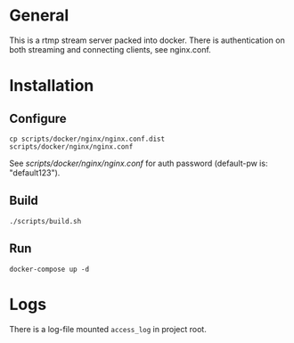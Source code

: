 # General
This is a rtmp stream server packed into docker.
There is authentication on both streaming and connecting clients, see nginx.conf.

# Installation
## Configure
```
cp scripts/docker/nginx/nginx.conf.dist scripts/docker/nginx/nginx.conf
```

See *scripts/docker/nginx/nginx.conf* for auth password (default-pw is: "default123"). 

## Build
```
./scripts/build.sh
```

## Run
```
docker-compose up -d
```

# Logs
There is a log-file mounted `access_log` in project root.